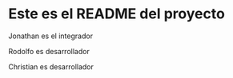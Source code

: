 # Este es el README del proyecto

Jonathan es el integrador

Rodolfo es desarrollador

Christian es desarrollador